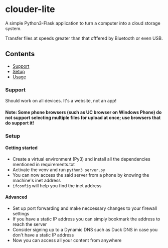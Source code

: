 # clouder-lite

A simple Python3-Flask application to turn a computer into a cloud storage system.

Transfer files at speeds greater than that offfered by Bluetooth or even USB.

## Contents
* [Support](#support)
* [Setup](https://github.com/rohithpr/clouder-lite#setup)
* [Usage](https://github.com/rohithpr/clouder-lite#usage)

### Support

Should work on all devices. It's a website, not an app!

#### Note: Some phone browsers (such as UC browser on Windows Phone) do not support selecting multiple files for upload at once; use browsers that do support it!

### Setup

#### Getting started

* Create a virtual environment (Py3) and install all the dependencies mentioned in requirements.txt
* Activate the venv and run `python3 server.py`
* You can now access the said server from a phone by knowing the machine's inet address
 * `ifconfig` will help you find the inet address

#### Advanced

* Set up port forwarding and make neccessary changes to your firewall settings
* If you have a static IP address you can simply bookmark the address to reach the server
* Consider signing up to a Dynamic DNS such as Duck DNS in case you don't have a static IP address
* Now you can access all your content from anywhere
